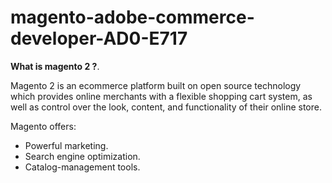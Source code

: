 # magento-adobe-commerce-developer-AD0-E717

**What is magento 2 ?**.  

Magento 2 is an ecommerce platform built on open source technology which provides online merchants with a flexible shopping cart system, as well as control over the look, content, and functionality of their online store. 

Magento offers:  

* Powerful marketing.  
* Search engine optimization. 
* Catalog-management tools. 